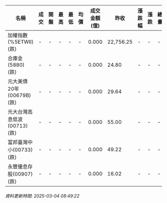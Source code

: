 | 名稱 | 成交 | 開盤 | 最高 | 最低 | 均價 | 成交金額(億) | 昨收 | 漲跌幅 | 漲跌 | 總量 | 昨量 | 振幅 |
| -------- | -------- | -------- | -------- |-------- | -------- | -------- |-------- |-------- |-------- | -------- | -------- |-------- |
|加權指數(%5ETWII) (跌)|-|-|-|-|-|0.000|22,756.25|-|-|-|-|0.00%|
|合庫金(5880) (跌)|-|-|-|-|-|0.000|24.80|-|-|-|-|0.00%|
|元大美債20年(00679B) (跌)|-|-|-|-|-|0.000|29.64|-|-|-|-|0.00%|
|元大台灣高息低波(00713) (跌)|-|-|-|-|-|0.000|55.00|-|-|-|-|0.00%|
|富邦臺灣中小(00733) (跌)|-|-|-|-|-|0.000|49.22|-|-|-|-|0.00%|
|永豐優息存股(00907) (跌)|-|-|-|-|-|0.000|16.02|-|-|-|-|0.00%|
###### 資料更新時間: 2025-03-04 08:49:22